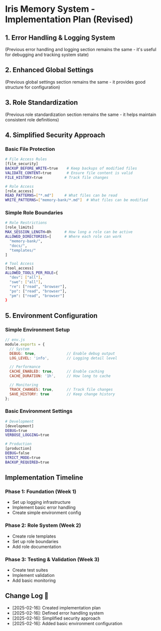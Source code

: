 # Iris Memory System - Implementation Plan (Revised)

## 1. Error Handling & Logging System
(Previous error handling and logging section remains the same - it's useful for debugging and tracking system state)

## 2. Enhanced Global Settings
(Previous global settings section remains the same - it provides good structure for configuration)

## 3. Role Standardization
(Previous role standardization section remains the same - it helps maintain consistent role definitions)

## 4. Simplified Security Approach

### Basic File Protection
```bash
# File Access Rules
[file_security]
BACKUP_BEFORE_WRITE=true    # Keep backups of modified files
VALIDATE_CONTENT=true       # Ensure file content is valid
FILE_HISTORY=true          # Track file changes

# Role Access
[role_access]
READ_PATTERNS=["*.md"]     # What files can be read
WRITE_PATTERNS=["memory-bank/*.md"]  # What files can be modified
```

### Simple Role Boundaries
```bash
# Role Restrictions
[role_limits]
MAX_SESSION_LENGTH=8h      # How long a role can be active
ALLOWED_DIRECTORIES=[      # Where each role can work
  "memory-bank/",
  "docs/",
  "templates/"
]

# Tool Access
[tool_access]
ALLOWED_TOOLS_PER_ROLE={
  "dev": ["all"],
  "swe": ["all"],
  "re": ["read", "browser"],
  "po": ["read", "browser"],
  "pm": ["read", "browser"]
}
```

## 5. Environment Configuration

### Simple Environment Setup
```javascript
// env.js
module.exports = {
  // System
  DEBUG: true,              // Enable debug output
  LOG_LEVEL: 'info',        // Logging detail level

  // Performance
  CACHE_ENABLED: true,      // Enable caching
  CACHE_DURATION: '1h',     // How long to cache

  // Monitoring
  TRACK_CHANGES: true,      // Track file changes
  SAVE_HISTORY: true        // Keep change history
};
```

### Basic Environment Settings
```bash
# Development
[development]
DEBUG=true
VERBOSE_LOGGING=true

# Production
[production]
DEBUG=false
STRICT_MODE=true
BACKUP_REQUIRED=true
```

## Implementation Timeline

### Phase 1: Foundation (Week 1)
- Set up logging infrastructure
- Implement basic error handling
- Create simple environment config

### Phase 2: Role System (Week 2)
- Create role templates
- Set up role boundaries
- Add role documentation

### Phase 3: Testing & Validation (Week 3)
- Create test suites
- Implement validation
- Add basic monitoring

## Change Log 📝
- [2025-02-16]: Created implementation plan
- [2025-02-16]: Defined error handling system
- [2025-02-16]: Simplified security approach
- [2025-02-16]: Added basic environment configuration
